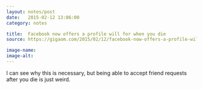```yaml
---
layout: notes/post
date:   2015-02-12 13:06:00
category: notes

title:  Facebook now offers a profile will for when you die
source: https://gigaom.com/2015/02/12/facebook-now-offers-a-profile-will-for-when-you-die

image-name: 
image-alt:
---
```


I can see why this is necessary, but being able to accept friend requests after you die is just weird.
